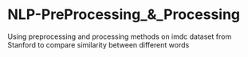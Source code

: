 # NLP-PreProcessing_&_Processing
Using preprocessing and processing methods on imdc dataset from Stanford to compare similarity between different words
